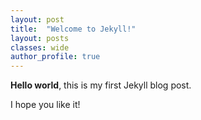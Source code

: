 ```yaml
---
layout: post
title:  "Welcome to Jekyll!"
layout: posts
classes: wide
author_profile: true
---
```



**Hello world**, this is my first Jekyll blog post.

I hope you like it!
